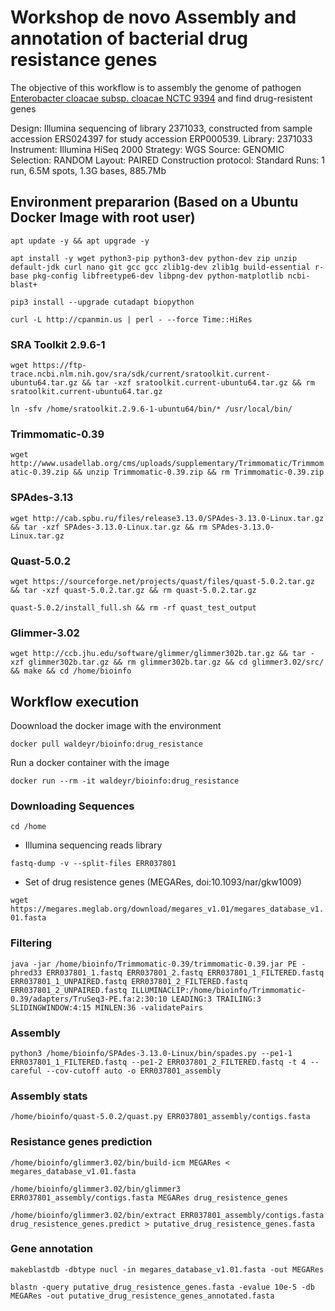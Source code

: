 # Workshop de novo Assembly and annotation of bacterial drug resistance genes

The objective of this workflow is to assembly the genome of pathogen [Enterobacter cloacae subsp. cloacae NCTC 9394](https://www.ncbi.nlm.nih.gov/biosample/SAMEA3181516) and find drug-resistent genes

Design: Illumina sequencing of library 2371033, constructed from sample accession ERS024397 for study accession ERP000539. 
Library: 2371033
Instrument: Illumina HiSeq 2000
Strategy: WGS
Source: GENOMIC
Selection: RANDOM
Layout: PAIRED
Construction protocol: Standard
Runs: 1 run, 6.5M spots, 1.3G bases, 885.7Mb

## Environment prepararion (Based on a Ubuntu Docker Image with root user)

`apt update -y && apt upgrade -y`

`apt install -y wget python3-pip python3-dev python-dev zip unzip default-jdk curl nano git gcc gcc zlib1g-dev zlib1g build-essential r-base pkg-config libfreetype6-dev libpng-dev python-matplotlib ncbi-blast+`

`pip3 install --upgrade cutadapt biopython`

`curl -L http://cpanmin.us | perl - --force Time::HiRes`

### SRA Toolkit 2.9.6-1

`wget https://ftp-trace.ncbi.nlm.nih.gov/sra/sdk/current/sratoolkit.current-ubuntu64.tar.gz && tar -xzf sratoolkit.current-ubuntu64.tar.gz && rm sratoolkit.current-ubuntu64.tar.gz`

`ln -sfv /home/sratoolkit.2.9.6-1-ubuntu64/bin/* /usr/local/bin/`

### Trimmomatic-0.39

`wget http://www.usadellab.org/cms/uploads/supplementary/Trimmomatic/Trimmomatic-0.39.zip && unzip Trimmomatic-0.39.zip && rm Trimmomatic-0.39.zip`

### SPAdes-3.13

`wget http://cab.spbu.ru/files/release3.13.0/SPAdes-3.13.0-Linux.tar.gz && tar -xzf SPAdes-3.13.0-Linux.tar.gz && rm SPAdes-3.13.0-Linux.tar.gz`

### Quast-5.0.2

`wget https://sourceforge.net/projects/quast/files/quast-5.0.2.tar.gz && tar -xzf quast-5.0.2.tar.gz && rm quast-5.0.2.tar.gz`

`quast-5.0.2/install_full.sh && rm -rf quast_test_output`

### Glimmer-3.02

`wget http://ccb.jhu.edu/software/glimmer/glimmer302b.tar.gz && tar -xzf glimmer302b.tar.gz && rm glimmer302b.tar.gz && cd glimmer3.02/src/ && make && cd /home/bioinfo`


## Workflow execution

Doownload the docker image with the environment

`docker pull waldeyr/bioinfo:drug_resistance`

Run a docker container with the image

`docker run --rm -it waldeyr/bioinfo:drug_resistance`

### Downloading Sequences

`cd /home`

* Illumina sequencing reads library 

`fastq-dump -v --split-files ERR037801`

* Set of drug resistence genes (MEGARes, doi:10.1093/nar/gkw1009)

`wget https://megares.meglab.org/download/megares_v1.01/megares_database_v1.01.fasta`

### Filtering

`java -jar /home/bioinfo/Trimmomatic-0.39/trimmomatic-0.39.jar PE -phred33 ERR037801_1.fastq ERR037801_2.fastq ERR037801_1_FILTERED.fastq ERR037801_1_UNPAIRED.fastq ERR037801_2_FILTERED.fastq ERR037801_2_UNPAIRED.fastq ILLUMINACLIP:/home/bioinfo/Trimmomatic-0.39/adapters/TruSeq3-PE.fa:2:30:10 LEADING:3 TRAILING:3 SLIDINGWINDOW:4:15 MINLEN:36 -validatePairs`

### Assembly

`python3 /home/bioinfo/SPAdes-3.13.0-Linux/bin/spades.py --pe1-1 ERR037801_1_FILTERED.fastq --pe1-2 ERR037801_2_FILTERED.fastq -t 4 --careful --cov-cutoff auto -o ERR037801_assembly`

### Assembly stats

`/home/bioinfo/quast-5.0.2/quast.py ERR037801_assembly/contigs.fasta`

### Resistance genes prediction

`/home/bioinfo/glimmer3.02/bin/build-icm MEGARes < megares_database_v1.01.fasta`

`/home/bioinfo/glimmer3.02/bin/glimmer3 ERR037801_assembly/contigs.fasta MEGARes drug_resistence_genes`

`/home/bioinfo/glimmer3.02/bin/extract ERR037801_assembly/contigs.fasta drug_resistence_genes.predict > putative_drug_resistence_genes.fasta`

### Gene annotation

`makeblastdb -dbtype nucl -in megares_database_v1.01.fasta -out MEGARes`

`blastn -query putative_drug_resistence_genes.fasta -evalue 10e-5 -db MEGARes -out putative_drug_resistence_genes_annotated.fasta`


